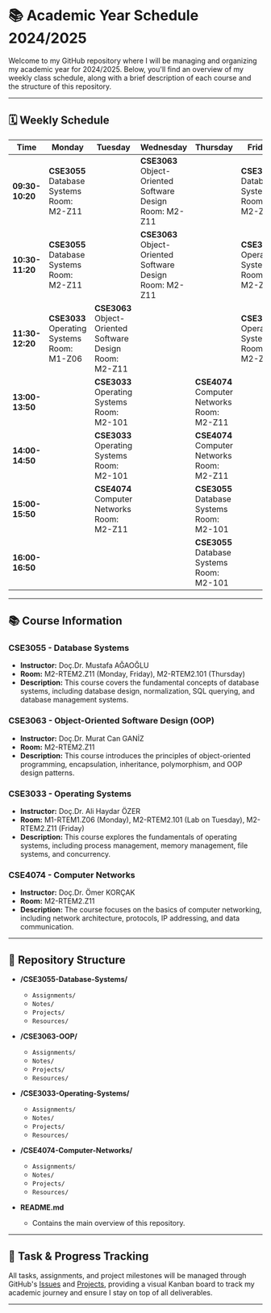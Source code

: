 # 📚 Academic Year Schedule 2024/2025

Welcome to my GitHub repository where I will be managing and organizing my academic year for 2024/2025. Below, you'll find an overview of my weekly class schedule, along with a brief description of each course and the structure of this repository.

---

## 🗓️ Weekly Schedule

| Time        | Monday                                           | Tuesday                                        | Wednesday                                       | Thursday                                        | Friday                                          |
|-------------|--------------------------------------------------|------------------------------------------------|-------------------------------------------------|------------------------------------------------|-------------------------------------------------|
| **09:30-10:20** | **CSE3055** <br> Database Systems <br> Room: M2-Z11 | | **CSE3063** <br> Object-Oriented Software Design <br> Room: M2-Z11 | | **CSE3055** <br> Database Systems <br> Room: M2-Z11 |
| **10:30-11:20** | **CSE3055** <br> Database Systems <br> Room: M2-Z11 | | **CSE3063** <br> Object-Oriented Software Design <br> Room: M2-Z11 | | **CSE3033** <br> Operating Systems <br> Room: M2-Z11 |
| **11:30-12:20** | **CSE3033** <br> Operating Systems <br> Room: M1-Z06 | **CSE3063** <br> Object-Oriented Software Design <br> Room: M2-Z11 | | | **CSE3033** <br> Operating Systems <br> Room: M2-Z11 |
| **13:00-13:50** | | **CSE3033** <br> Operating Systems <br> Room: M2-101 | | **CSE4074** <br> Computer Networks <br> Room: M2-Z11 | |
| **14:00-14:50** | | **CSE3033** <br> Operating Systems <br> Room: M2-101 | | **CSE4074** <br> Computer Networks <br> Room: M2-Z11 | |
| **15:00-15:50** | | **CSE4074** <br> Computer Networks <br> Room: M2-Z11 | | **CSE3055** <br> Database Systems <br> Room: M2-101 | |
| **16:00-16:50** | | | | **CSE3055** <br> Database Systems <br> Room: M2-101 | |

---

## 📚 Course Information

### **CSE3055 - Database Systems**
- **Instructor:** Doç.Dr. Mustafa AĞAOĞLU
- **Room:** M2-RTEM2.Z11 (Monday, Friday), M2-RTEM2.101 (Thursday)
- **Description:** This course covers the fundamental concepts of database systems, including database design, normalization, SQL querying, and database management systems.

### **CSE3063 - Object-Oriented Software Design (OOP)**
- **Instructor:** Doç.Dr. Murat Can GANİZ
- **Room:** M2-RTEM2.Z11
- **Description:** This course introduces the principles of object-oriented programming, encapsulation, inheritance, polymorphism, and OOP design patterns.

### **CSE3033 - Operating Systems**
- **Instructor:** Doç.Dr. Ali Haydar ÖZER
- **Room:** M1-RTEM1.Z06 (Monday), M2-RTEM2.101 (Lab on Tuesday), M2-RTEM2.Z11 (Friday)
- **Description:** This course explores the fundamentals of operating systems, including process management, memory management, file systems, and concurrency.

### **CSE4074 - Computer Networks**
- **Instructor:** Doç.Dr. Ömer KORÇAK
- **Room:** M2-RTEM2.Z11
- **Description:** The course focuses on the basics of computer networking, including network architecture, protocols, IP addressing, and data communication.

---

## 📂 Repository Structure

- **/CSE3055-Database-Systems/**
  - `Assignments/`
  - `Notes/`
  - `Projects/`
  - `Resources/`

- **/CSE3063-OOP/**
  - `Assignments/`
  - `Notes/`
  - `Projects/`
  - `Resources/`

- **/CSE3033-Operating-Systems/**
  - `Assignments/`
  - `Notes/`
  - `Projects/`
  - `Resources/`

- **/CSE4074-Computer-Networks/**
  - `Assignments/`
  - `Notes/`
  - `Projects/`
  - `Resources/`

- **README.md**
  - Contains the main overview of this repository.

---

## 📅 Task & Progress Tracking

All tasks, assignments, and project milestones will be managed through GitHub's [Issues](https://github.com/) and [Projects](https://github.com/), providing a visual Kanban board to track my academic journey and ensure I stay on top of all deliverables.

---

